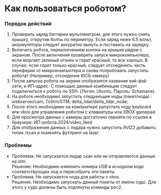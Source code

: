 # Как пользоваться роботом?

### Порядок действий

1. Проверить заряд баттареи мультиметром, для этого нужно снять крышку, открутив болты по периметру. Если заряд ниже 6.5 вольт, аккумуляторы следует аккуратно вынуть и поставить на зарядку.
2. Включить робота, переключением кнопки на крышке рядом с экраном. После включения проверить запуск микрокомпьютера, если моргает зеленый огонек и горит красный, то все хорошо. В случае, если горит только красный, следует отсоеденить часть переферии от микрокомпьютера и снова попробовать запустить роботат (Например, отсоедение ЮСБ камеру)
3. После запуска робота на экране отобразится название вай-фай сети, и ИП-адрес. С помощью данный комбинации следует подключиться к роботу по SSH. (Логин: Ubuntu. Пароль: Schamane).&#x20;
4. На роботе необходимо запустить следуеющие ноды (пакет/нода) : webserver/cam; ToStm/STM; delta\_lidar/delta\_lidar\_node;
5. После этого необходимо на компьютере рапустить ноду keyboard или xbox для управления роботом с клавиатуры или XBOX gamepad.&#x20;
6. Для просмотра данных с камеры достаточно перейти по ссылке в браузере: ИП-робота:2024/video\_feed
7. Для отображения данных с лидара нужно запустить RVIZ2 добавить топик /scan и поменять футпринт на laser

### Проблемы

* Проблема: Не запускается лидар скан или не отправляются данные на stm. \
  Решение: Необходимо изменить номера USB в исходном коде соответствующих нод и пересобрать эти пакеты
* Проблема: Не запускается нода для работы с xbox.\
  Решение: Необходимо запускать данный покеты от имени судо. Для этого у судо должны быть подтянуты команды рос2.
